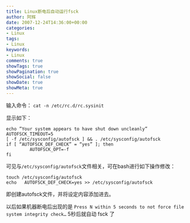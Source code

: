 ```yaml
---
title: Linux断电后自动运行fsck
author: 阿辉
date: 2007-12-24T14:36:00+00:00
categories:
- Linux
tags:
- Linux
keywords:
- Linux
comments: true
showTags: true
showPagination: true
showSocial: false
showDate: true
showMeta: true
---
```

输入命令： `cat -n /etc/rc.d/rc.sysinit`

显示如下：
```
echo ”Your system appears to have shut down uncleanly”
AUTOFSCK_TIMEOUT=5
[ -f /etc/sysconfig/autofsck ] && . /etc/sysconfig/autofsck
if [ “AUTOFSCK_DEF_CHECK” = “yes” ]; then
         AUTOFSCK_OPT=-f
fi
```
<!--more-->
可见与`/etc/sysconfig/autofsck`文件相关，可在bash进行如下操作修改：
```
touch /etc/sysconfig/autofsck
echo   AUTOFSCK_DEF_CHECK=yes >> /etc/sysconfig/autofsck
```
即创建autofsck文件，并将设定内容添加进去。

以后如果机器断电后出现的是
`Press N within 5 seconds to not force file system integrity check…`
5秒后就自动 fsck 了